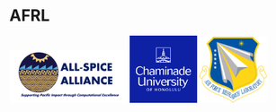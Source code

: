 # AFRL

<img src="Graphics/spice_logo_circle.png" width="210" /> <img src="Graphics/cuh_logo.png" width="120" /> <img src="Graphics/afrl_transparent.png" width="120" />
